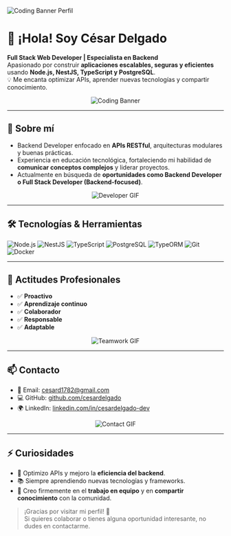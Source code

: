 ![Coding Banner Perfil](https://res.cloudinary.com/das5wexs7/image/upload/v1759788003/ChatGPT_Image_28_ago_2025_15_36_33_qm4cic.png)
# 👋 ¡Hola! Soy César Delgado

**Full Stack Web Developer | Especialista en Backend**  
Apasionado por construir **aplicaciones escalables, seguras y eficientes** usando **Node.js, NestJS, TypeScript y PostgreSQL**.  
💡 Me encanta optimizar APIs, aprender nuevas tecnologías y compartir conocimiento.

<div align="center">
  <img src="https://media.giphy.com/media/l0Exk8EUzSLsrErEQ/giphy.gif" alt="Coding Banner">
</div>

---

## 🚀 Sobre mí

- Backend Developer enfocado en **APIs RESTful**, arquitecturas modulares y buenas prácticas.  
- Experiencia en educación tecnológica, fortaleciendo mi habilidad de **comunicar conceptos complejos** y liderar proyectos.  
- Actualmente en búsqueda de **oportunidades como Backend Developer o Full Stack Developer (Backend-focused)**.

<div align="center">
  <img src="https://media.giphy.com/media/3o7aD2saalBwwftBIY/giphy.gif" alt="Developer GIF">
</div>

---

## 🛠 Tecnologías & Herramientas

![Node.js](https://img.shields.io/badge/Node.js-339933?style=flat-square&logo=node.js&logoColor=white)
![NestJS](https://img.shields.io/badge/NestJS-E0234E?style=flat-square&logo=nestjs&logoColor=white)
![TypeScript](https://img.shields.io/badge/TypeScript-3178C6?style=flat-square&logo=typescript&logoColor=white)
![PostgreSQL](https://img.shields.io/badge/PostgreSQL-316192?style=flat-square&logo=postgresql&logoColor=white)
![TypeORM](https://img.shields.io/badge/TypeORM-FF2D20?style=flat-square&logo=typeorm&logoColor=white)
![Git](https://img.shields.io/badge/Git-F05032?style=flat-square&logo=git&logoColor=white)
![Docker](https://img.shields.io/badge/Docker-2496ED?style=flat-square&logo=docker&logoColor=white)

---

## 🌟 Actitudes Profesionales

- ✅ **Proactivo**  
- ✅ **Aprendizaje continuo**  
- ✅ **Colaborador**  
- ✅ **Responsable**  
- ✅ **Adaptable**

<div align="center">
  <img src="https://media.giphy.com/media/xUPGcl3ijl57IqDriI/giphy.gif" alt="Teamwork GIF">
</div>

---

## 📫 Contacto

- 📧 Email: [cesard1782@gmail.com](mailto:cesar1782@gmail.com)  
- 💻 GitHub: [github.com/cesardelgado](https://github.com/cesard1782)
- 🌍 LinkedIn: [linkedin.com/in/cesardelgado-dev](https://linkedin.com/in/cesard1782)

<div align="center">
  <img src="https://media.giphy.com/media/3oEjI6SIIHBdRxXI40/giphy.gif" alt="Contact GIF">
</div>

---

## ⚡ Curiosidades

- 🎯 Optimizo APIs y mejoro la **eficiencia del backend**.  
- 📚 Siempre aprendiendo nuevas tecnologías y frameworks.  
- 🤝 Creo firmemente en el **trabajo en equipo** y en **compartir conocimiento** con la comunidad.  

> ¡Gracias por visitar mi perfil! 🚀  
> Si quieres colaborar o tienes alguna oportunidad interesante, no dudes en contactarme.
